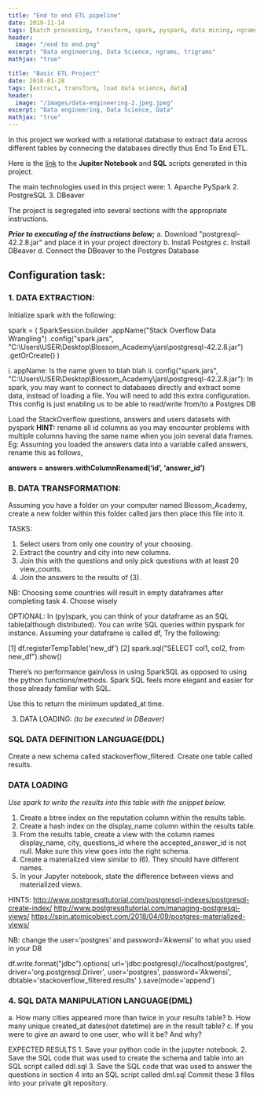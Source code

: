 ```yaml
---
title: "End to end ETL pipeline"
date: 2019-11-14
tags: [batch processing, transform, spark, pyspark, data mining, ngrams, bigrams trigrams]
header:
  image: "/end to end.png"
excerpt: "Data engineering, Data Science, ngrams, trigrams"
mathjax: "true"

title: "Basic ETL Project"
date: 2018-01-28
tags: [extract, transform, load data science, data]
header:
  image: "/images/data-engineering-2.jpeg.jpeg"
excerpt: "Data engineering, Data Science, Data"
mathjax: "true"
---
```


In this project we worked with a relational database to extract data across different tables by connecing the databases directly thus End To End ETL.

Here is the [link](https://github.com/Akwensi/BASIC-END-TO-END-ETL-PIPELINE-_project3) to the **Jupiter Notebook** and **SQL** scripts generated in this project.  

The main technologies used in this project were:
    1. Aparche PySpark
    2. PostgreSQL
    3. DBeaver

The project is segregated into several sections with the appropriate instructions.

***Prior to executing of the instructions below;***
  a. Download "postgresql-42.2.8.jar" and place it in your project directory
  b. Install Postgres
  c. Install DBeaver
  d. Connect the DBeaver to the Postgres Database

  ## **Configuration task:**
### 1. DATA EXTRACTION:
      
Initialize spark with the following:

spark = (
    SparkSession.builder
                .appName("Stack Overflow Data Wrangling")
                .config("spark.jars", "C:\Users\USER\Desktop\Blossom_Academy\jars\postgresql-42.2.8.jar") 
                .getOrCreate()
)

i. appName: Is the name given to blah blah
ii. config("spark.jars", "C:\Users\USER\Desktop\Blossom_Academy\jars\postgresql-42.2.8.jar"): In spark, you may want to connect to databases directly and extract some data, instead of loading a file. You will need to add this extra configuration. This config is just enabling us to be able to read/write from/to a Postgres DB


Load the StackOverflow questions, answers and users datasets with pyspark
**HINT:** rename all id columns as you may encounter problems with multiple columns having the same name when you join several data frames.  Eg: Assuming you loaded the answers data into a variable called answers, rename this as follows,

**answers = answers.withColumnRenamed(‘id’, ‘answer_id’)** 


### B. DATA TRANSFORMATION:
Assuming you have a folder on your computer named Blossom_Academy, create a new folder within this folder called jars then place this file into it.


TASKS:
  1. Select users from only one country of your choosing.
  2. Extract the country and city into new columns.
  3. Join this with the questions and only pick questions with at least 20 view_counts.
  4. Join the answers to the results of (3).

NB: Choosing some countries will result in empty dataframes after completing task 4. Choose wisely


OPTIONAL:
In (py)spark, you can think of your dataframe as an SQL table(although distributed). You can write SQL queries within pyspark for instance. Assuming your dataframe is called df, Try the following:

[1] df.registerTempTable('new_df')
[2] spark.sql("SELECT col1, col2, from new_df").show()

There’s no performance gain/loss in using SparkSQL as opposed to using the python functions/methods. Spark SQL feels more elegant and easier for those already familiar with SQL.

Use this to return the minimum updated_at time.


3. DATA LOADING: *(to be executed in DBeaver)*

### SQL DATA DEFINITION LANGUAGE(DDL)
Create a new schema called stackoverflow_filtered.
Create one table called results. 


### DATA LOADING
*Use spark to write the results into this table with the snippet below.*
  1. Create a btree index on the reputation column within the results table.
  2. Create a hash index on the display_name column within the results table.
  3. From the results table, create a view with the column names display_name, city, questions_id where the accepted_answer_id is not null. Make sure this view goes into the right schema.
  4. Create a materialized view similar to (6). They should have different names.
  5. In your Jupyter notebook, state the difference between views and materialized views.



HINTS:
http://www.postgresqltutorial.com/postgresql-indexes/postgresql-create-index/
http://www.postgresqltutorial.com/managing-postgresql-views/
https://spin.atomicobject.com/2018/04/09/postgres-materialized-views/
	
NB: change the user=’postgres’ and password=‘Akwensi’ to what you used in your DB

df.write.format("jdbc").options(
    url='jdbc:postgresql://localhost/postgres',
    driver='org.postgresql.Driver',
    user='postgres',
    password='Akwensi',
    dbtable='stackoverflow_filtered.results'
).save(mode='append')


### 4. SQL DATA MANIPULATION LANGUAGE(DML)
  a. How many cities appeared more than twice in your results table?
  b. How many unique created_at dates(not datetime) are in the result table?
  c. If you were to give an award to one user, who will it be? And why?


EXPECTED RESULTS
    1. Save your python code in the jupyter notebook.
    2. Save the SQL code that was used to create the schema and table into an SQL script called ddl.sql 
    3. Save the SQL code that was used to answer the questions in section 4 into an SQL script called dml.sql
  Commit these 3 files into your private git repository.
